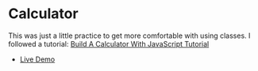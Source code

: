 # Calculator

This was just a little practice to get more comfortable with using classes. I followed a tutorial: 
[Build A Calculator With JavaScript Tutorial](https://www.youtube.com/watch?v=j59qQ7YWLxw&list=PLZlA0Gpn_vH8DWL14Wud_m8NeNNbYKOkj&index=5)


- [Live Demo](https://bayoura.github.io/library/)